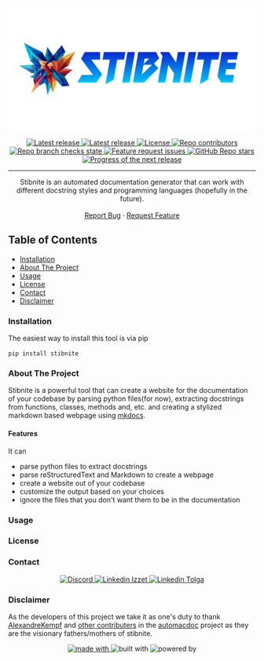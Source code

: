 ![Banner](docs/assets/images/logo-left-text.svg)

<p align="center">
    <a href="https://github.com/csci-arch/stibnite/releases">
        <img alt="Latest release" src="https://img.shields.io/github/v/release/csci-arch/stibnite?color=%23038bea&label=Latest%20release&style=for-the-badge&sort=semver">
    </a>
    <a href="https://pypi.org/project/stibnite/">
        <img alt="Latest release" src="https://img.shields.io/pypi/status/stibnite?style=for-the-badge">
    </a>
    <a href="/LICENSE">
        <img alt="License" src="https://img.shields.io/github/license/csci-arch/stibnite?color=%23038bea&style=for-the-badge">
    </a>
    <a href="https://github.com/csci-arch/stibnite/graphs/contributors">
        <img alt="Repo contributors" src="https://img.shields.io/github/contributors/csci-arch/stibnite?color=%23038bea&labelColor=fd5112?&style=for-the-badge">
    </a>
    <a href="https://github.com/csci-arch/stibnite/actions">
        <img alt="Repo branch checks state" src="https://img.shields.io/github/workflow/status/csci-arch/stibnite/stibnite%20CI?style=for-the-badge">
    </a>
    <a href="https://github.com/csci-arch/stibnite/issues?q=is%3Aopen+is%3Aissue+label%3Aenhancement">
        <img alt="Feature request issues" src="https://img.shields.io/github/issues/csci-arch/stibnite/enhancement?color=%23038bea&label=feature%20requests&style=for-the-badge">
    </a>
    <a href="https://github.com/csci-arch/stibnite/stargazers">
        <img alt="GitHub Repo stars" src="https://img.shields.io/github/stars/csci-arch/stibnite?color=%23038bea&label=github%20stars&style=for-the-badge">
    </a>
    <a href="https://github.com/csci-arch/stibnite/issues?q=is%3Aissue+is%3Aopen+milestone%3Av1.0.0">
        <img alt="Progress of the next release" src="https://img.shields.io/github/milestones/progress-percent/csci-arch/stibnite/1?logoColor=083bea&style=for-the-badge">
    </a>
</p>

------
<p align="center">
    Stibnite is an automated documentation generator that can work with different docstring styles and programming languages (hopefully in the future).
    <br />
    <br />
    <a href="https://github.com/csci-arch/stibnite/issues/new?assignees=&labels=bug&template=bug_report.md&title=">Report Bug</a>
    ·
    <a href="https://github.com/csci-arch/stibnite/issues/new?assignees=&labels=bug&template=feature_request.md&title=">Request Feature</a>
  </p>

## Table of Contents

* [Installation](#installation)
* [About The Project](#about-the-project)
* [Usage](#usage)
* [License](#license)
* [Contact](#contact)
* [Disclaimer](#disclaimer)

### Installation

The easiest way to install this tool is via pip
```
pip install stibnite
```

### About The Project

Stibnite is a powerful tool that can create a website for the documentation of your codebase by parsing python files(for now), extracting docstrings from functions, classes, methods and, etc. and creating a stylized markdown based webpage using [mkdocs](https://www.mkdocs.org/).

#### Features

It can
* parse python files to extract docstrings
* parse reStructuredText and Markdown to create a webpage
* create a website out of your codebase
* customize the output based on your choices
* ignore the files that you don't want them to be in the documentation

### Usage

### License

### Contact


<p align="center">
    <a href="https://discord.gg/kXXeJX66Xb">
        <img alt="Discord" src="https://img.shields.io/discord/807905265148100618?logo=Discord&style=for-the-badge">
    </a>
    <a href="https://linkedin.com/in/izzettunc">
        <img alt="Linkedin Izzet" src="https://img.shields.io/static/v1?label=Linkedin&message=Izzet%20Tunc&logo=Linkedin&style=for-the-badge&color=%23038bea">
    </a>
    <a href="https://linkedin.com/in/tolgailtuzer">
        <img alt="Linkedin Tolga" src="https://img.shields.io/static/v1?label=Linkedin&message=Tolga%20Iltuzer&logo=Linkedin&style=for-the-badge&color=%23038bea">
    </a>
</p>

### Disclaimer

As the developers of this project we take it as one's duty to thank [AlexandreKempf](https://github.com/AlexandreKempf) and [other contributers](https://github.com/AlexandreKempf/automacdoc/graphs/contributors) in the [automacdoc](https://github.com/AlexandreKempf/automacdoc) project as they are the visionary fathers/mothers of stibnite.

<p align="center">
    <a href="https://python.org">
        <img alt="made with" src="https://forthebadge.com/images/badges/made-with-python.svg">
    </a>
    <img alt="built with" src="https://forthebadge.com/images/badges/built-with-love.svg">
    <img alt="powered by" src="https://forthebadge.com/images/badges/powered-by-coffee.svg">
</p>
<br />
